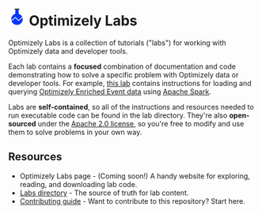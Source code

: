 # <img src="./img/beaker.png" width="35px"> Optimizely Labs

Optimizely Labs is a collection of tutorials ("labs") for working with Optimizely data and developer tools.

Each lab contains a **focused** combination of documentation and code demonstrating how to solve a specific problem with Optimizely data or developer tools.  For example, [this lab](labs/query-enriched-event-data-with-spark) contains instructions for loading and querying [Optimizely Enriched Event data](https://docs.developers.optimizely.com/web/docs/enriched-events-export) using [Apache Spark](https://spark.apache.org/).

Labs are **self-contained**, so all of the instructions and resources needed to run executable code can be found in the lab directory.  They're also **open-sourced** under the [Apache 2.0 license](http://www.apache.org/licenses/LICENSE-2.0), so you're free to modify and use them to solve problems in your own way.

## Resources

- Optimizely Labs page - (Coming soon!) A handy website for exploring, reading, and downloading lab code.
- [Labs directory](labs) - The source of truth for lab content.
- [Contributing guide](CONTRIBUTING.md) - Want to contribute to this repository?  Start here.

